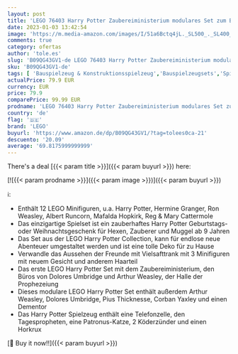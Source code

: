 ```yaml
---
layout: post
title: 'LEGO 76403 Harry Potter Zaubereiministerium modulares Set zum Bauen mit Minifiguren und Umwandlungsmechanismus  Geschenk zu Weihnachten für Sammler'
date: 2023-01-03 13:42:54
image: 'https://m.media-amazon.com/images/I/51a6Bctq4jL._SL500_._SL400_.jpg'
comments: true
category: ofertas
author: 'tole.es'
slug: 'B09QG43GV1-de LEGO 76403 Harry Potter Zaubereiministerium modulares Set...'
sku: 'B09QG43GV1-de'
tags: [ 'Bauspielzeug & Konstruktionsspielzeug','Bauspielzeugsets','Spielzeug','lego','🇩🇪', ]
actualPrice: 79.9 EUR
currency: EUR
price: 79.9
comparePrice: 99.99 EUR
prodname: 'LEGO 76403 Harry Potter Zaubereiministerium modulares Set zum Bauen mit Minifiguren und Umwandlungsmechanismus  Geschenk zu Weihnachten für Sammler'
country: 'de'
flag: '🇩🇪'
brand: 'LEGO'
buyurl: 'https://www.amazon.de/dp/B09QG43GV1/?tag=tolees0ca-21'
descuento: '20.09'
average: '69.8175999999999'
---
```


There's a deal [{{< param title >}}]({{< param buyurl >}})  here:

[![{{< param prodname >}}]({{< param image >}})]({{< param buyurl >}})

ℹ️:

- Enthält 12 LEGO Minifiguren, u.a. Harry Potter, Hermine Granger, Ron Weasley, Albert Runcorn, Mafalda Hopkirk, Reg & Mary Cattermole
- Das einzigartige Spielset ist ein zauberhaftes Harry Potter Geburtstags- oder Weihnachtsgeschenk für Hexen, Zauberer und Muggel ab 9 Jahren
- Das Set aus der LEGO Harry Potter Collection, kann für endlose neue Abenteuer umgestaltet werden und ist eine tolle Deko für zu Hause
- Verwandle das Aussehen der Freunde mit Vielsafttrank mit 3 Minifiguren mit neuem Gesicht und anderem Haarteil
- Das erste LEGO Harry Potter Set mit dem Zaubereiministerium, den Büros von Dolores Umbridge und Arthur Weasley, der Halle der Prophezeiung
- Dieses modulare LEGO Harry Potter Set enthält außerdem Arthur Weasley, Dolores Umbridge, Pius Thicknesse, Corban Yaxley und einen Dementor
- Das Harry Potter Spielzeug enthält eine Telefonzelle, den Tagespropheten, eine Patronus-Katze, 2 Köderzünder und einen Horkrux

[🛒 Buy it now!!]({{< param buyurl >}})
